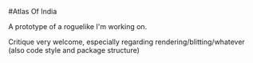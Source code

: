#Atlas Of India

A prototype of a roguelike I'm working on.

Critique very welcome, especially regarding rendering/blitting/whatever (also code style and package structure)


